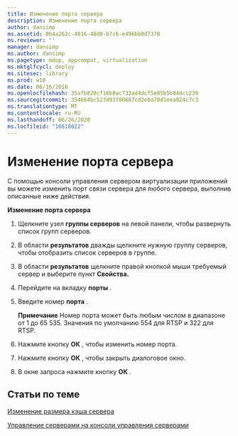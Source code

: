 ```yaml
---
title: Изменение порта сервера
description: Изменение порта сервера
author: dansimp
ms.assetid: 0b4a262c-4816-48d0-b7c6-e496bb0d7370
ms.reviewer: ''
manager: dansimp
ms.author: dansimp
ms.pagetype: mdop, appcompat, virtualization
ms.mktglfcycl: deploy
ms.sitesec: library
ms.prod: w10
ms.date: 06/16/2016
ms.openlocfilehash: 35afb820cf16b8ac733ad4dcf5e85b5b84dcc239
ms.sourcegitcommit: 354664bc527d93f80687cd2eba70d1eea024c7c3
ms.translationtype: MT
ms.contentlocale: ru-RU
ms.lasthandoff: 06/26/2020
ms.locfileid: "10818022"
---
```

# Изменение порта сервера


С помощью консоли управления сервером виртуализации приложений вы можете изменить порт связи сервера для любого сервера, выполнив описанные ниже действия.

**Изменение порта сервера**

1.  Щелкните узел **группы серверов** на левой панели, чтобы развернуть список групп серверов.

2.  В области **результатов** дважды щелкните нужную группу серверов, чтобы отобразить список серверов в группе.

3.  В области **результатов** щелкните правой кнопкой мыши требуемый сервер и выберите пункт **Свойства.**

4.  Перейдите на вкладку **порты** .

5.  Введите номер **порта** .

    **Примечание**  Номер порта может быть любым числом в диапазоне от 1 до 65 535. Значения по умолчанию 554 для RTSP и 322 для RTSP.

     

6.  Нажмите кнопку **ОК** , чтобы изменить номер порта.

7.  Нажмите кнопку **ОК** , чтобы закрыть диалоговое окно.

8.  В окне запроса нажмите кнопку **ОК** .

## Статьи по теме


[Изменение размера кэша сервера](how-to-change-the-server-cache-size.md)

[Управление серверами на консоли управления серверами](how-to-manage-servers-in-the-server-management-console.md)

 

 





